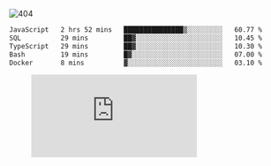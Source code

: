 ![404](https://user-images.githubusercontent.com/378023/89412096-6f759d80-d761-11ea-8c57-84b30ef3f2b1.png)

<!--START_SECTION:waka-->

```txt
JavaScript   2 hrs 52 mins   ███████████████▒░░░░░░░░░   60.77 %
SQL          29 mins         ██▓░░░░░░░░░░░░░░░░░░░░░░   10.45 %
TypeScript   29 mins         ██▓░░░░░░░░░░░░░░░░░░░░░░   10.30 %
Bash         19 mins         █▓░░░░░░░░░░░░░░░░░░░░░░░   07.00 %
Docker       8 mins          ▓░░░░░░░░░░░░░░░░░░░░░░░░   03.10 %
```

<!--END_SECTION:waka-->
<figure><embed src="https://wakatime.com/share/@018b853e-267a-435d-a858-33e2b098b9d7/f3c3aa68-553a-4373-a9f9-2d456f62f780.svg"></embed></figure>
